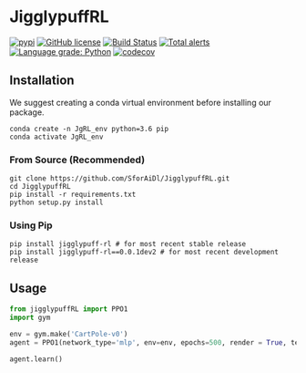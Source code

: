# JigglypuffRL
[![pypi](https://img.shields.io/badge/pypi-jigglypuff--rl-blue)](https://pypi.org/project/jigglypuff-rl/)
[![GitHub license](https://img.shields.io/github/license/SforAiDl/JigglypuffRL)](https://github.com/SforAiDl/JigglypuffRL/blob/master/LICENSE)
[![Build Status](https://travis-ci.com/SforAiDl/JigglypuffRL.svg?branch=master)](https://travis-ci.com/SforAiDl/JigglypuffRL)
[![Total alerts](https://img.shields.io/lgtm/alerts/g/SforAiDl/JigglypuffRL.svg?logo=lgtm&logoWidth=18)](https://lgtm.com/projects/g/SforAiDl/JigglypuffRL/alerts/)
[![Language grade: Python](https://img.shields.io/lgtm/grade/python/g/SforAiDl/JigglypuffRL.svg?logo=lgtm&logoWidth=18)](https://lgtm.com/projects/g/SforAiDl/JigglypuffRL/context:python)
[![codecov](https://codecov.io/gh/SforAiDl/JigglypuffRL/branch/master/graph/badge.svg)](https://codecov.io/gh/SforAiDl/JigglypuffRL)

## Installation

We suggest creating a conda virtual environment before installing our package.
```
conda create -n JgRL_env python=3.6 pip
conda activate JgRL_env
```

### From Source (Recommended)
```
git clone https://github.com/SforAiDl/JigglypuffRL.git
cd JigglypuffRL
pip install -r requirements.txt
python setup.py install
```

### Using Pip
```
pip install jigglypuff-rl # for most recent stable release
pip install jigglypuff-rl==0.0.1dev2 # for most recent development release
```

## Usage
```python
from jigglypuffRL import PPO1
import gym

env = gym.make('CartPole-v0')
agent = PPO1(network_type='mlp', env=env, epochs=500, render = True, tensorboard_log='./runs/')

agent.learn()
```
